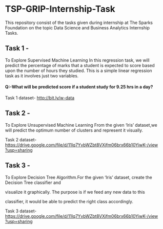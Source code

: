 # TSP-GRIP-Internship-Task
This repository consist of the tasks given during internship at The Sparks Foundation on the topic Data Science and Business Analytics Internship Tasks.

## Task 1 - 
To Explore Supervised Machine Learning In this regression task, we will predict the percentage of marks that a student is expected to score based upon the number of hours they studied. This is a simple linear regression task as it involves just two variables. 
#### Q:-What will be predicted score if a student study for 9.25 hrs in a day?

Task 1 dataset- http://bit.ly/w-data

## Task 2 - 
To Explore Unsupervised Machine Learning From the given ‘Iris’ dataset,we will predict the optimum number of clusters and represent it visually.

Task 2 dataset- https://drive.google.com/file/d/11Iq7YvbWZbt8VXjfm06brx66b10YiwK-/view?usp=sharing

## Task 3 - 
To Explore Decision Tree Algorithm.For the given ‘Iris’ dataset, create the Decision Tree classifier and

visualize it graphically. The purpose is if we feed any new data to this

classifier, it would be able to predict the right class accordingly.

Task 3 dataset- https://drive.google.com/file/d/11Iq7YvbWZbt8VXjfm06brx66b10YiwK-/view?usp=sharing
